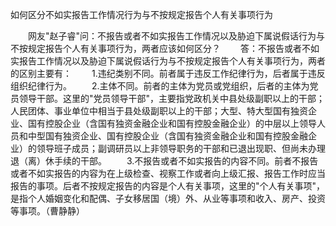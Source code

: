 如何区分不如实报告工作情况行为与不按规定报告个人有关事项行为











　　网友"赵子睿"问：不报告或者不如实报告工作情况以及胁迫下属说假话行为与不按规定报告个人有关事项行为，两者应该如何区分？
　　答：不报告或者不如实报告工作情况以及胁迫下属说假话行为与不按规定报告个人有关事项行为，两者的区别主要有：
　　1.违纪类别不同。前者属于违反工作纪律行为，后者属于违反组织纪律行为。
　　2.主体不同。前者的主体为党员或党组织，后者的主体为党员领导干部。这里的"党员领导干部"，主要指党政机关中县处级副职以上的干部；人民团体、事业单位中相当于县处级副职以上的干部；大型、特大型国有独资企业、国有控股企业（含国有独资金融企业和国有控股金融企业）的中层以上领导人员和中型国有独资企业、国有控股企业（含国有独资金融企业和国有控股金融企业）的领导班子成员；副调研员以上非领导职务的干部和已退出现职、但尚未办理退（离）休手续的干部。
　　3.不报告或者不如实报告的内容不同。前者不报告或者不如实报告的内容为在上级检查、视察工作或者向上级汇报、报告工作时应当报告的事项。后者不按规定报告的内容是个人有关事项，这里的"个人有关事项"，是指个人婚姻变化和配偶、子女移居国（境）外、从业等事项和收入、房产、投资等事项。（曹静静）
